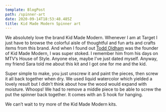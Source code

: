 ```yaml
---
template: BlogPost
path: /spinner-art
date: 2020-09-14T18:53:48.485Z
title: Kid Made Modern Spinner art
---
```

We absolutely love the brand Kid Made Modern. Whenever I am at Target I just have to browse the colorful aisle of thoughtful and fun arts and crafts items from this brand. And when I found out [Todd Oldham](https://www.toddoldhamstudio.com/portfolio/kid-made-modern/) was the founder of Kid Made Modern, I was super stoked. I remember him from his days on MTV’s House of Style. Anyone else, maybe I’ve just dated myself. Anyway, my friend Sara told me about this kit and I got one for me and the kid. 

Super simple to make, you just unscrew it and paint the pieces, then screw it all back together when dry. We used liquid watercolor which yielded a lovely result but I didn’t think about how the wood would expand with moisture. Whoops! We had to remove a middle piece to be able to screw the put the spinner back together. It comes with an S hook for hanging. 

We can’t wait to try more of the Kid Made Modern kits.
